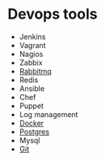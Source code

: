 # Devops tools 

* Jenkins
* Vagrant
* Nagios
* Zabbix
* [Rabbitmq](https://github.com/dirakx/Rabbitmq)
* Redis
* Ansible
* Chef
* Puppet
* Log management
* [Docker](https://github.com/dirakx/Docker)
* [Postgres](https://github.com/dirakx/Postgres)
* Mysql
* [Git](https://github.com/dirakx/Git)








